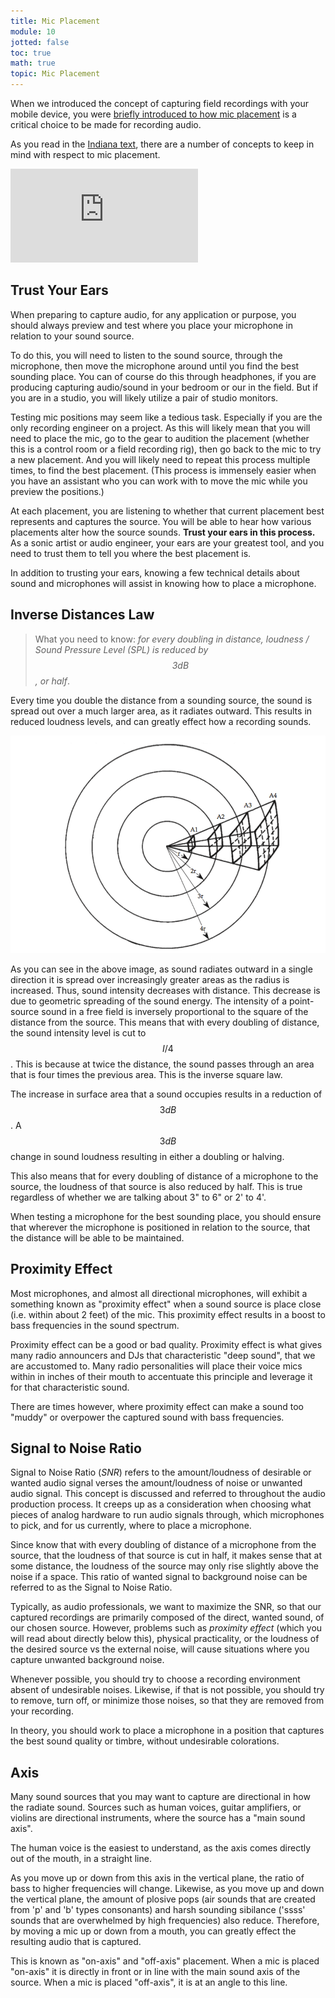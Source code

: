 ```yaml
---
title: Mic Placement
module: 10
jotted: false
toc: true
math: true
topic: Mic Placement
---
```




When we introduced the concept of capturing field recordings with your mobile device, you were [briefly introduced to how mic placement]({{site.baseurl}}/modules/week-3/captureYourWorld/#my-example-1) is a critical choice to be made for recording audio.

As you read in the [Indiana text](https://cmtext.indiana.edu/studio/chapter2_mics2.php), there are a number of concepts to keep in mind with respect to mic placement.

<div class="embed-responsive embed-responsive-16by9"><iframe class="embed-responsive-item" src="https://www.youtube.com/embed/pTGoH03xedQ" frameborder="0" allow="accelerometer; autoplay; encrypted-media; gyroscope; picture-in-picture" allowfullscreen></iframe></div>

## Trust Your Ears

When preparing to capture audio, for any application or purpose, you should always preview and test where you place your microphone in relation to your sound source.

To do this, you will need to listen to the sound source, through the microphone, then move the microphone around until you find the best sounding place. You can of course do this through headphones, if you are producing capturing audio/sound in your bedroom or our in the field. But if you are in a studio, you will likely utilize a pair of studio monitors.

Testing mic positions may seem like a tedious task. Especially if you are the only recording engineer on a project. As this will likely mean that you will need to place the mic, go to the gear to audition the placement (whether this is a control room or a field recording rig), then go back to the mic to try a new placement. And you will likely need to repeat this process multiple times, to find the best placement. (This process is immensely easier when you have an assistant who you can work with to move the mic while you preview the positions.)

At each placement, you are listening to whether that current placement best represents and captures the source. You will be able to hear how various placements alter how the source sounds. **Trust your ears in this process.** As a sonic artist or audio engineer, your ears are your greatest tool, and you need to trust them to tell you where the best placement is.

In addition to trusting your ears, knowing a few technical details about sound and microphones will assist in knowing how to place a microphone.

## Inverse Distances Law

> What you need to know: _for every doubling in distance, loudness / Sound Pressure Level (SPL) is reduced by $$3dB$$, or half_.

Every time you double the distance from a sounding source, the sound is spread out over a much larger area, as it radiates outward. This results in reduced loudness levels, and can greatly effect how a recording sounds.

![Sound in the free field spreading out to a larger area as distance increases.](../imgs/inverse-distance-law.png "Sound in the free field spreading out to a larger area as distance increases.")

As you can see in the above image, as sound radiates outward in a single direction it is spread over increasingly greater areas as the radius is increased. Thus, sound intensity decreases with distance. This decrease is due to geometric spreading of the sound energy. The intensity of a point-source sound in a free field is inversely proportional to the square of the distance from the source. This means that with every doubling of distance, the sound intensity level is cut to $$I/4$$. This is because at twice the distance, the sound passes through an area that is four times the previous area. This is the inverse square law.

The increase in surface area that a sound occupies results in a reduction of $$3dB$$. A $$3dB$$ change in sound loudness resulting in either a doubling or halving.

This also means that for every doubling of distance of a microphone to the  source, the loudness of that source is also reduced by half. This is true regardless of whether we are talking about 3" to 6" or 2' to 4'.

When testing a microphone for the best sounding place, you should ensure that wherever the microphone is positioned in relation to the source, that the distance will be able to be maintained.

## Proximity Effect

Most microphones, and almost all directional microphones, will exhibit a something known as "proximity effect" when a sound source is place close (i.e. within about 2 feet) of the mic. This proximity effect results in a boost to bass frequencies in the sound spectrum.

Proximity effect can be a good or bad quality. Proximity effect is what gives many radio announcers and DJs that characteristic "deep sound", that we are accustomed to. Many radio personalities will place their voice mics within in inches of their mouth to accentuate this principle and leverage it for that characteristic sound.

There are times however, where proximity effect can make a sound too "muddy" or overpower the captured sound with bass frequencies.

## Signal to Noise Ratio

Signal to Noise Ratio (_SNR_) refers to the amount/loudness of desirable or wanted audio signal verses the amount/loudness of noise or unwanted audio signal. This concept is discussed and referred to throughout the audio production process. It creeps up as a consideration when choosing what pieces of analog hardware to run audio signals through, which microphones to pick, and for us currently, where to place a microphone.

Since know that with every doubling of distance of a microphone from the source, that the loudness of that source is cut in half, it makes sense that at some distance, the loudness of the source may only rise slightly above the noise if a space. This ratio of wanted signal to background noise can be referred to as the Signal to Noise Ratio.

Typically, as audio professionals, we want to maximize the SNR, so that our captured recordings are primarily composed of the direct, wanted sound, of our chosen source. However, problems such as _proximity effect_ (which you will read about directly below this), physical practicality, or the loudness of the desired source vs the external noise, will cause situations where you capture unwanted background noise.

Whenever possible, you should try to choose a recording environment absent of undesirable noises. Likewise, if that is not possible, you should try to remove, turn off, or minimize those noises, so that they are removed from your recording.

In theory, you should work to place a microphone in a position that captures the best sound quality or timbre, without undesirable colorations.

## Axis

Many sound sources that you may want to capture are directional in how the radiate sound. Sources such as human voices, guitar amplifiers, or violins are directional instruments, where the source has a "main sound axis".

The human voice is the easiest to understand, as the axis comes directly out of the mouth, in a straight line.

As you move up or down from this axis in the vertical plane, the ratio of bass to higher frequencies will change. Likewise, as you move up and down the vertical plane, the amount of plosive pops (air sounds that are created from 'p' and 'b' types consonants) and harsh sounding sibilance ('ssss' sounds that are overwhelmed by high frequencies) also reduce. Therefore, by moving a mic up or down from a mouth, you can greatly effect the resulting audio that is captured.

This is known as "on-axis" and "off-axis" placement. When a mic is placed "on-axis" it is directly in front or in line with the main sound axis of the source. When a mic is placed "off-axis", it is at an angle to this line.
